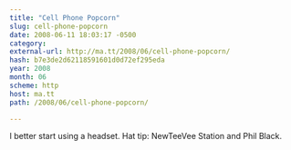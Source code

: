 ```yaml
---
title: "Cell Phone Popcorn"
slug: cell-phone-popcorn
date: 2008-06-11 18:03:17 -0500
category: 
external-url: http://ma.tt/2008/06/cell-phone-popcorn/
hash: b7e3de2d62118591601d0d72ef295eda
year: 2008
month: 06
scheme: http
host: ma.tt
path: /2008/06/cell-phone-popcorn/

---
```




I better start using a headset. Hat tip: NewTeeVee Station and Phil Black.

